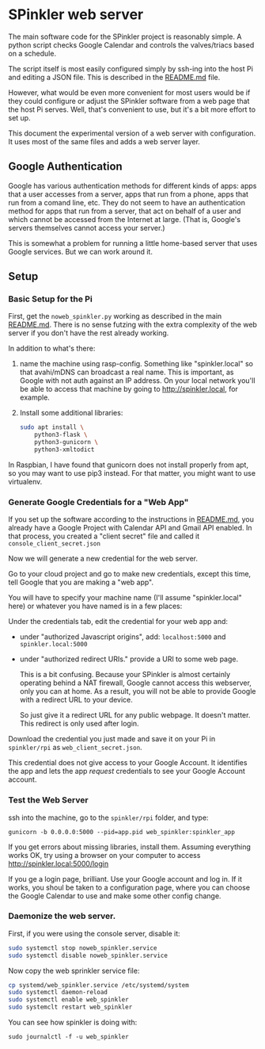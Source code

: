 
# SPinkler web server

The main software code for the SPinkler project is reasonably simple. A
python script checks Google Calendar and controls the valves/triacs
based on a schedule.

The script itself is most easily configured simply by ssh-ing into the
host Pi and editing a JSON file. This is described in the [README.md](README.md)
file.

However, what would be even more convenient for most users would be if 
they could configure or adjust the SPinkler software from a web page
that the host Pi serves. Well, that's convenient to use, but it's a 
bit more effort to set up.

This document the experimental version of a web server with 
configuration. It uses most of the same files and adds 
a web server layer.


## Google Authentication

Google has various authentication methods for different kinds of 
apps: apps that a user accesses from a server, apps that run from a 
phone, apps that run from a comand line, etc. They do not seem to 
have an authentication method for apps that run from a server, that
act on behalf of a user and which cannot be accessed from the Internet
at large. (That is, Google's servers themselves cannot access your
server.)

This is somewhat a problem for running a little home-based server
that uses Google services. But we can work around it.


## Setup

### Basic Setup for the Pi

First, get the `noweb_spinkler.py` working as described in the main
[README.md](README.md). There is no sense futzing with the extra complexity of 
the web server if you don't have the rest already working. 

In addition to what's there:

1. name the machine using rasp-config.
   Something like "spinkler.local" so that avahi/mDNS can broadcast 
   a real name. This is important, as Google with not auth against 
   an IP address. On your local network you'll be able to access
   that machine by going to http://spinkler.local, for example.

2. Install some additional libraries:

   ```sh 
   sudo apt install \
       python3-flask \
       python3-gunicorn \
       python3-xmltodict
   ```

In Raspbian, I have found that gunicorn does not install
properly from apt, so you may want to use pip3 instead.
For that matter, you might want to use virtualenv.


### Generate Google Credentials for a "Web App"


If you set up the software according to the instructions in
[README.md](README.md), you already have a Google Project with Calendar
API and Gmail API enabled. In that process, you created 
a "client secret" file and called it `console_client_secret.json`

Now we will generate a new credential for the web server.

Go to your cloud project and go to make new credentials, except
this time, tell Google that you are making a "web app".

You will have to specify your machine name (I'll assume 
"spinkler.local" here) or whatever you have named is in a few 
places:

Under the credentials tab, edit the credential for your web 
app and:
 
* under "authorized Javascript origins", add:
  `localhost:5000` and 
  `spinkler.local:5000`

* under "authorized redirect URIs." provide a 
  URI to some web page.

  This is a bit confusing. Because your SPinkler
  is almost certainly operating behind a NAT 
  firewall, Google cannot access this webserver,
  only you can at home. As a result, you will not
  be able to provide Google with a redirect URL to 
  your device.

  So just give it a redirect URL for any public 
  webpage. It doesn't matter. This redirect is only
  used after login.


Download the credential you just made and save it on your Pi
in `spinkler/rpi` as `web_client_secret.json`.

This credential does not give access to your Google Account. It 
identifies the app and lets the app *request* credentials to see your 
Google Account account.


### Test the Web Server

ssh into the machine, go to the `spinkler/rpi` folder,  and type:

`gunicorn -b 0.0.0.0:5000 --pid=app.pid web_spinkler:spinkler_app`

If you get errors about missing libraries, install them. Assuming
everything works OK, try using a browser on your computer to 
access http://spinkler.local:5000/login

If you ge a login page, brilliant. Use your Google account and 
log in. If it works, you shoul be taken to a configuration page,
where you can choose the Google Calendar to use and make some 
other config change.

### Daemonize the web server.

First, if you were using the console server, disable it:

```sh
sudo systemctl stop noweb_spinkler.service
sudo systemctl disable noweb_spinkler.service
```

Now copy the web sprinkler service file:

```sh
cp systemd/web_spinkler.service /etc/systemd/system
sudo systemctl daemon-reload
sudo systemctl enable web_spinkler
sudo systemclt restart web_spinkler
```

You can see how spinkler is doing with:

```
sudo journalctl -f -u web_spinkler
```


